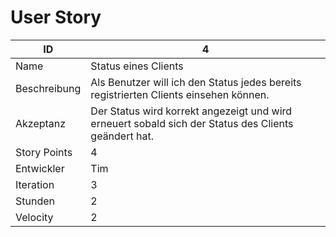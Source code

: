 # User Story

| ID         |4|
|-|-|
|Name        |Status eines Clients|
|Beschreibung|Als Benutzer will ich den Status jedes bereits registrierten Clients einsehen können.|
|Akzeptanz   |Der Status wird korrekt angezeigt und wird erneuert sobald sich der Status des Clients geändert hat.|
|Story Points|4|
|Entwickler  |Tim|
|Iteration   |3|
|Stunden     |2|
|Velocity    |2|
